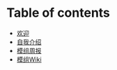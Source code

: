 # Table of contents

* [欢迎](README.md)
* [自我介绍](self-introduction.md)
* [模组周报](mod-weekly.md)
* [模组Wiki](mo-zu-wiki.md)

